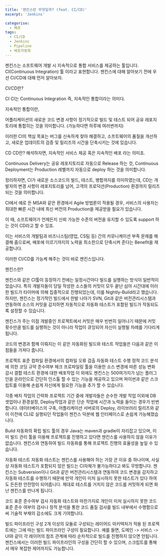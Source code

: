 ```yaml
---
title: '젠킨스란 무엇일까? (feat. CI/CD)'
excerpt: 'Jenkins'

categorise:
  - 베포
tags:
  - CI/CD
  - Jenkins
  - Pipeline
  - 배포자동화
---
```


젠킨스는 소프트웨어 개발 시 지속적으로 통합 서비스를 제공하는 툴입니다. CI(Continuous Integration) 툴 이라고 표현합니다. 젠킨스에 대해 알아보기 전에 우선 CI/CD에 대해 먼저 알아보자.

CI/CD란?

CI
CI는 Continuous Integration 즉, 지속적인 통합이라는 의미다.

지속적인 통합이란,

어플리케이션의 새로운 코드 변경 사항이 정기적으로 빌드 및 테스트 되어 공유 레포지토리에 통합히는 것을 의미합니다. (가능하다면 하루에 여러번까지)

이러한 CI의 핵심 목표는 버그를 신속하게 찾아 해결하고, 소프트웨어의 품질을 개선하고, 새로운 업데이트의 검증 및 릴리즈의 시간을 단축시키는 것에 있습니다.

CD
CD란? 해석하자면, 지속적인 서비스 제공 혹은 지속적인 배포 라는 의미죠.

Continuous Delivery는 공유 레포지토리로 자동으로 Release 하는 것, Continuous Deployment는 Production 레벨까지 자동으로 deploy 하는 것을 의미합니다.

정리하자면, CI가 새로운 소스코드의 빌드, 테스트, 병합까지를 의미하였는데, CD는 개발자의 변경 사항이 레포지토리를 넘어, 고객의 프로덕션(Production) 환경까지 릴리즈 되는 것을 의미합니다.

CI에서 예로 든 MSA와 같은 환경에서 Agile 방법론이 적용될 경우, 서비스의 사용자는 최대한 빠른 시간 내에 최신 버전의 Production을 제공받을 필요가 있습니다.

이 때, 소프트웨어가 언제든지 신뢰 가능한 수준의 버전을 유지할 수 있도록 support 하는 것이 CD라고 할 수 있죠.

이는 서비스의 개발팀과 비즈니스팀(영업, CS팀 등) 간의 커뮤니케이션 부족 문제를 해결해 줌으로써, 배포에 이르기까지의 노력을 최소한으로 단축시켜 준다는 Benefit을 제공합니다.

이러한 CI/CD를 가능케 해주는 것이 바로 젠킨스입니다.

젠킨스란?

젠킨스와 같은 CI툴이 등장하기 전에는 일정시간마다 빌드를 실행하는 방식이 일반적이었습니다. 특히 개발자들이 당일 작성한 소스들의 커밋이 모두 끝난 심야 시간대에 이러한 빌드가 타이머에 의해 집중적으로 진행되었는데, 이를 Nightly-Build라고 했습니다. 하지만, 젠킨스는 정기적인 빌드에서 한발 나아가 SVN, Git과 같은 버전관리시스템과 연동하여 소스의 커밋을 감지하면 자동적으로 자동화 테스트가 포함된 빌드가 작동되도록 설정할 수 있습니다.

젠킨스가 주는 이점
개발중인 프로젝트에서 커밋은 매우 빈번히 일어나기 때문에 커밋 횟수만큼 빌드를 실행하는 것이 아니라 작업이 큐잉되어 자신이 실행될 차례를 기다리게 됩니다.

코드의 변경과 함께 이뤄지는 이 같은 자동화된 빌드와 테스트 작업들은 다음과 같은 이점들을 가져다 줍니다.

프로젝트 표준 컴파일 환경에서의 컴파일 오류 검출
자동화 테스트 수행
정적 코드 분석에 의한 코딩 규약 준수여부 체크
프로파일링 툴을 이용한 소스 변경에 따른 성능 변화 감시
결합 테스트 환경에 대한 배포작업
이 외에도 젠킨스는 500여가지가 넘는 플러그인을 온라인으로 간단히 인스톨 할 수 있는 기능을 제공하고 있으며 파이썬과 같은 스크립트를 이용해 손쉽게 자신에게 필요한 기능을 추가 할 수 있습니다.

각종 배치 작업의 간략화
프로젝트 기간 중에 개발자들은 순수한 개발 작업 이외에 DB셋업이나 환경설정, Deploy작업과 같은 단순 작업에 시간과 노력을 들이는 경우가 빈번합니다. 데이터베이스의 구축, 어플리케이션 서버로의 Deploy, 라이브러리 릴리즈와 같이 이전에 CLI로 실행되던 작업들이 젠킨스 덕분에 웹 인터페이스로 손쉽게 가능해졌습니다.

Build 자동화의 확립
빌드 툴의 경우 Java는 maven과 gradle이 자리잡고 있으며, 이미 빌드 관리 툴을 이용해 프로젝트를 진행하고 있다면 젠킨스를 사용하지 않을 이유가 없습니다. 젠킨스와 연동하여 빌드 자동화를 통해 프로젝트 진행의 효율성을 높일 수 있습니다.

자동화 테스트
자동화 테스트는 젠킨스를 사용해야 하는 가장 큰 이유 중 하나이며, 사실상 자동화 테스트가 포함되지 않은 빌드는 CI자체가 불가능하다고 봐도 무방합니다. 젠킨스는 Subversion이나 Git과 같은 버전관리시스템과 연동하여 코드 변경을 감지하고 자동화 테스트를 수행하기 때문에 만약 개인이 미처 실시하지 못한 테스트가 있다 하여도 든든한 안전망이 되어줍니다. 제대로 테스트를 거치지 않은 코드를 커밋하게 되면 화난 젠킨스를 만나게 됩니다.

코드 표준 준수여부 검사
자동화 테스트와 마찬가지로 개인이 미처 실시하지 못한 코드 표준 준수 여부의 검사나 정적 분석을 통한 코드 품질 검사를 빌드 내부에서 수행함으로써 기술적 부채의 감소에도 크게 기여합니다.

빌드 파이프라인 구성
2개 이상의 모듈로 구성되는 레이어드 아키텍처가 적용 된 프로젝트에는 그에 따는 빌드 파이프라인 구성이 필요합니다. 예를 들면, 도메인 -> 서비스 -> UI와 같이 각 레이어의 참조 관계에 따라 순차적으로 빌드를 진행하지 않으면 안됩니다. 젠킨스에서는 이러한 빌드 파이프라인의 구성을 간단히 할 수 있으며, 스크립트를 통해서 매우 복잡한 제어까지도 가능합니다.
